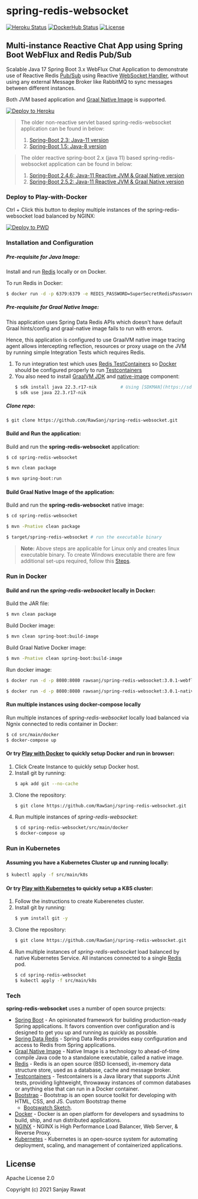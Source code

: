 # spring-redis-websocket

[![Heroku Status](https://github.com/RawSanj/spring-redis-websocket/workflows/Deploy%20to%20Heroku/badge.svg)](https://github.com/RawSanj/spring-redis-websocket/actions?query=workflow%3A%22Deploy+to+Heroku%22) [![DockerHub Status](https://github.com/RawSanj/spring-redis-websocket/workflows/DockerHub/badge.svg)](https://github.com/RawSanj/spring-redis-websocket/actions?query=workflow%3ADockerHub) [![License](https://img.shields.io/badge/license-Apache%202-blue?style=flat-square&logo=appveyor)](https://github.com/RawSanj/spring-redis-websocket/blob/master/LICENSE)

## Multi-instance Reactive Chat App using Spring Boot WebFlux and Redis Pub/Sub

Scalable Java 17 Spring Boot 3.x WebFlux Chat Application to demonstrate use of Reactive Redis [Pub/Sub] using
Reactive [WebSocket Handler], without using any external Message Broker like RabbitMQ to sync messages between different
instances.

Both JVM based application and [Graal Native Image] is supported.

[![Deploy to Heroku](https://www.herokucdn.com/deploy/button.png)](https://heroku.com/deploy)

> The older non-reactive servlet based spring-redis-websocket application can be found in below:
>1. [Spring-Boot 2.3: Java-11 version](https://github.com/RawSanj/spring-redis-websocket/tree/spring-boot-web-2.3)
>2. [Spring-Boot 1.5: Java-8 version](https://github.com/RawSanj/spring-redis-websocket/tree/spring-boot-1.5.x)

> The older reactive spring-boot 2.x (java 11) based spring-redis-websocket application can be found in below:
>1. [Spring-Boot 2.4.6: Java-11 Reactive JVM & Graal Native version](https://github.com/RawSanj/spring-redis-websocket/tree/spring-boot-webflux-graal-native-2.4.6)
>2. [Spring-Boot 2.5.2: Java-11 Reactive JVM & Graal Native version](https://github.com/RawSanj/spring-redis-websocket/tree/spring-boot-webflux-graal-native-2.5.2)

### Deploy to Play-with-Docker

Ctrl + Click this button to deploy multiple instances of the spring-redis-websocket load balanced by NGINX:

[![Deploy to PWD](deploy-to-pwd.png)](https://labs.play-with-docker.com/?stack=https://raw.githubusercontent.com/RawSanj/spring-redis-websocket/master/src/main/docker/docker-compose.yml)

### Installation and Configuration

##### Pre-requisite for Java Image:
Install and run [Redis] locally or on Docker.

To run Redis in Docker:
```sh
$ docker run -d -p 6379:6379 -e REDIS_PASSWORD=SuperSecretRedisPassword bitnami/redis:6.0.9
```

##### Pre-requisite for Graal Native Image:
This application uses Spring Data Redis APIs which doesn't have default Graal hints/config and graal-native image fails to run with errors.

Hence, this application is configured to use GraalVM native image tracing agent allows intercepting reflection, resources or proxy usage on the JVM by running simple Integration Tests which requires Redis.

1. To run integration test which uses [Redis TestContainers](https://www.testcontainers.org/supported_docker_environment) so [Docker] should be configured properly to run [Testcontainers]
2. You also need to install [GraalVM JDK](https://github.com/graalvm/graalvm-ce-builds/releases/tag/vm-22.3.0) and [native-image](https://www.graalvm.org/reference-manual/native-image) component:
   ```sh
   $ sdk install java 22.3.r17-nik         # Using [SDKMAN](https://sdkman.io/jdks) install GraalVM distribution of JDK
   $ sdk use java 22.3.r17-nik
   ```

##### Clone repo:
```sh
$ git clone https://github.com/RawSanj/spring-redis-websocket.git
```

#### Build and Run the application:

Build and run the **spring-redis-websocket** application:
```sh
$ cd spring-redis-websocket

$ mvn clean package

$ mvn spring-boot:run
```

#### Build Graal Native Image of the application:

Build and run the **spring-redis-websocket** native image:
```sh
$ cd spring-redis-websocket

$ mvn -Pnative clean package

$ target/spring-redis-websocket # run the executable binary
```

> **Note:** Above steps are applicable for Linux only and creates linux executable binary. To create Windows executable there are few additional set-ups required, follow this [Steps](https://www.graalvm.org/docs/getting-started/windows).

### Run in Docker

#### Build and run the *spring-redis-websocket* locally in Docker:

Build the JAR file:

```sh
$ mvn clean package
```

Build Docker image:

```sh
$ mvn clean spring-boot:build-image
```

Build Graal Native Docker image:

```sh
$ mvn -Pnative clean spring-boot:build-image
```

Run docker image:

```sh
$ docker run -d -p 8080:8080 rawsanj/spring-redis-websocket:3.0.1-webflux # JVM based Docker Image

$ docker run -d -p 8080:8080 rawsanj/spring-redis-websocket:3.0.1-native  # Graal Native Image based Docker Image
```

#### Run multiple instances using docker-compose locally

Run multiple instances of *spring-redis-websocket* locally load balanced via Ngnix connected to redis container in
Docker:

```sh
$ cd src/main/docker
$ docker-compose up
```

#### Or try [Play with Docker] to quickly setup Docker and run in browser:
1. Click Create Instance to quickly setup Docker host.
2. Install git by running: 
	```sh
	$ apk add git --no-cache
	```
3. Clone the repository:
	```sh
	$ git clone https://github.com/RawSanj/spring-redis-websocket.git
	```
4. Run multiple instances of *spring-redis-websocket*:
	```sh
	$ cd spring-redis-websocket/src/main/docker
	$ docker-compose up
	```

### Run in Kubernetes

#### Assuming you have a Kubernetes Cluster up and running locally:

```sh
$ kubectl apply -f src/main/k8s
```

#### Or try [Play with Kubernetes] to quickly setup a K8S cluster:
1. Follow the instructions to create Kuberenetes cluster.
2. Install git by running: 
	```sh
	$ yum install git -y
	```
3. Clone the repository:
	```sh
	$ git clone https://github.com/RawSanj/spring-redis-websocket.git
	```
4. Run multiple instances of *spring-redis-websocket* load balanced by native Kubernetes Service. All instances
   connected to a single [Redis] pod.
	```sh
	$ cd spring-redis-websocket
	$ kubectl apply -f src/main/k8s
	```
### Tech

**spring-redis-websocket** uses a number of open source projects:

* [Spring Boot] - An opinionated framework for building production-ready Spring applications. It favors convention over
  configuration and is designed to get you up and running as quickly as possible.
* [Spring Data Redis] - Spring Data Redis provides easy configuration and access to Redis from Spring applications.
* [Graal Native Image] - Native Image is a technology to ahead-of-time compile Java code to a standalone executable,
  called a native image.
* [Redis] - Redis is an open source (BSD licensed), in-memory data structure store, used as a database, cache and
  message broker.
* [Testcontainers] - Testcontainers is a Java library that supports JUnit tests, providing lightweight, throwaway
  instances of common databases or anything else that can run in a Docker container.
* [Bootstrap] - Bootstrap is an open source toolkit for developing with HTML, CSS, and JS. Custom Bootstrap theme
	- [Bootswatch Sketch].
* [Docker] - Docker is an open platform for developers and sysadmins to build, ship, and run distributed applications.
* [NGINX] - NGINX is High Performance Load Balancer, Web Server, & Reverse Proxy.
* [Kubernetes] - Kubernetes is an open-source system for automating deployment, scaling, and management of containerized
  applications.

License
----

Apache License 2.0

Copyright (c) 2021 Sanjay Rawat

[//]: #

[Spring Boot]:<https://projects.spring.io/spring-boot>

[Redis]: <https://redis.io>

[Runtime]: <https://github.com/kubeless/kubeless/blob/master/docs/runtimes.md#custom-runtime-alpha>

[Spring Data Redis]: <https://projects.spring.io/spring-data-redis>

[Graal Native Image]: <https://www.graalvm.org/reference-manual/native-image>

[Testcontainers]: <https://www.testcontainers.org>

[Bootstrap]: <https://getbootstrap.com>

[Bootswatch Sketch]: <https://bootswatch.com/sketchy>

[Docker]: <https://www.docker.com>

[NGINX]: <https://www.nginx.com>

[Kubernetes]: <https://kubernetes.io>

[Pub/Sub]: <https://redis.io/topics/pubsub>

[WebSocket Handler]: <https://docs.spring.io/spring/docs/current/spring-framework-reference/web-reactive.html#webflux-websockethandler>

[Play with Kubernetes]: <https://labs.play-with-k8s.com>

[Play with Docker]: <https://labs.play-with-docker.com>
